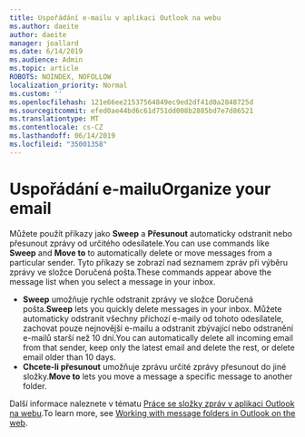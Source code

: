 ```yaml
---
title: Uspořádání e-mailu v aplikaci Outlook na webu
ms.author: daeite
author: daeite
manager: joallard
ms.date: 6/14/2019
ms.audience: Admin
ms.topic: article
ROBOTS: NOINDEX, NOFOLLOW
localization_priority: Normal
ms.custom: ''
ms.openlocfilehash: 121e66ee21537564849ec9ed2df41d0a2848725d
ms.sourcegitcommit: efed0ae44bd6c61d751dd008b2885bd7e7d86521
ms.translationtype: MT
ms.contentlocale: cs-CZ
ms.lasthandoff: 06/14/2019
ms.locfileid: "35001358"
---
```

# <a name="organize-your-email"></a><span data-ttu-id="e8ad0-102">Uspořádání e-mailu</span><span class="sxs-lookup"><span data-stu-id="e8ad0-102">Organize your email</span></span>

<span data-ttu-id="e8ad0-103">Můžete použít příkazy jako **Sweep** a **Přesunout** automaticky odstranit nebo přesunout zprávy od určitého odesílatele.</span><span class="sxs-lookup"><span data-stu-id="e8ad0-103">You can use commands like **Sweep** and **Move to** to automatically delete or move messages from a particular sender.</span></span> <span data-ttu-id="e8ad0-104">Tyto příkazy se zobrazí nad seznamem zpráv při výběru zprávy ve složce Doručená pošta.</span><span class="sxs-lookup"><span data-stu-id="e8ad0-104">These commands appear above the message list when you select a message in your inbox.</span></span>

- <span data-ttu-id="e8ad0-105">**Sweep** umožňuje rychle odstranit zprávy ve složce Doručená pošta.</span><span class="sxs-lookup"><span data-stu-id="e8ad0-105">**Sweep** lets you quickly delete messages in your inbox.</span></span> <span data-ttu-id="e8ad0-106">Můžete automaticky odstranit všechny příchozí e-maily od tohoto odesílatele, zachovat pouze nejnovější e-mailu a odstranit zbývající nebo odstranění e-mailů starší než 10 dní.</span><span class="sxs-lookup"><span data-stu-id="e8ad0-106">You can automatically delete all incoming email from that sender, keep only the latest email and delete the rest, or delete email older than 10 days.</span></span>
- <span data-ttu-id="e8ad0-107">**Chcete-li přesunout** umožňuje zprávu určité zprávy přesunout do jiné složky.</span><span class="sxs-lookup"><span data-stu-id="e8ad0-107">**Move to** lets you move a message a specific message to another folder.</span></span>

<span data-ttu-id="e8ad0-108">Další informace naleznete v tématu [Práce se složky zpráv v aplikaci Outlook na webu](https://support.office.com/article/ae0f10d6-54e7-4f29-acd3-78cdc3fdcb9f).</span><span class="sxs-lookup"><span data-stu-id="e8ad0-108">To learn more, see [Working with message folders in Outlook on the web](https://support.office.com/article/ae0f10d6-54e7-4f29-acd3-78cdc3fdcb9f).</span></span>